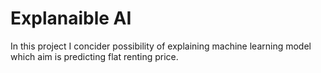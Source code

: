 # Explanaible AI

In this project I concider possibility of explaining machine learning model which aim is predicting flat renting price.
